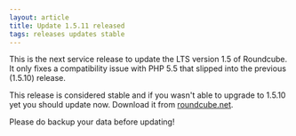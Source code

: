 ```yaml
---
layout: article
title: Update 1.5.11 released
tags: releases updates stable
---
```

This is the next service release to update the LTS version 1.5 of Roundcube.
It only fixes a compatibility issue with PHP 5.5 that slipped into the previous (1.5.10) release.

This release is considered stable and if you wasn't able to upgrade to 1.5.10 yet
you should update now. Download it from [roundcube.net](https://roundcube.net/download).

Please do backup your data before updating!
